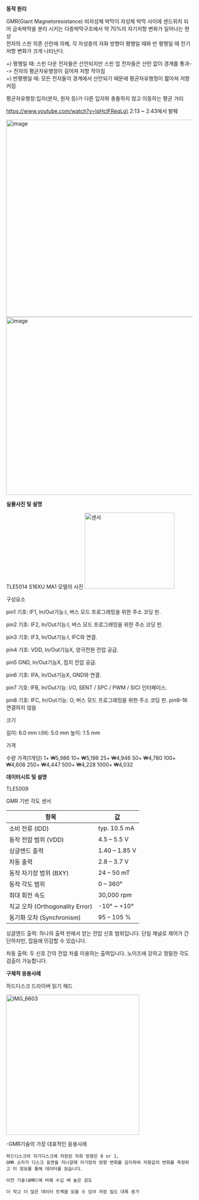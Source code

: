 **동작 원리**

GMR(Giant Magnetoresistance)
비자성체 박막이 자성체 박막 사이에 샌드위치 되어 금속박막을 분리 시키는 다층박막구조에서 약 70%의 자기저항 변화가 일어나는 현상\
전자의 스핀 의존 산란에 의해, 각 자성층의 자화 방향이 평행일 때와 반 평행일 때 전기 저항 변화가 크게 나타난다.

+) 평행일 때: 스핀 다운 전자들은 산란되지만 스핀 업 전자들은 산란 없이 경계를 통과--> 전자의 평균자유행정이 길어져 저항 작아짐\
+) 반평행일 때: 모든 전자들이 경계에서 산란되기 때문에 평균자유행정이 짧아져 저항 커짐

평균자유행정:입자(분자, 원자 등)가 다른 입자와 충돌하지 않고 이동하는 평균 거리

https://www.youtube.com/watch?v=lqHcIFReqLg\
2:13 ~ 2:43에서 발췌

<img width="1169" height="532" alt="image" src="https://github.com/user-attachments/assets/b7b6c175-fa3a-416a-bbb0-dc6322d2c360" />
<img width="1140" height="480" alt="image" src="https://github.com/user-attachments/assets/3a58d2bd-d21f-42e8-b19b-0174136e3759" />












**실물사진 및 설명**


TLE5014 S16XU MA1 모델의 사진
<img width="242" height="205" alt="센서" src="https://github.com/user-attachments/assets/29920d3f-9cb8-42e5-b687-b284cb5badd0" />

구성요소

pin1
기호: IF1,	In/Out기능:I,	버스 모드 프로그래밍을 위한 주소 코딩 핀.

pin2
기호: IF2,	In/Out기능:I,	버스 모드 프로그래밍을 위한 주소 코딩 핀.

pin3
기호: IF3,	In/Out기능:I,	IFC와 연결.

pin4
기호: VDD,  In/Out기능X, 	양극전원 전압 공급.

pin5
GND,	In/Out기능X,	접지 전압 공급.

pin6
기호: IFA, In/Out기능X, 	GND와 연결.

pin7
기호: IFB, In/Out기능:	I/O,	SENT / SPC / PWM / SICI 인터페이스.

pin8
기호: IFC, In/Out기능:	O,	버스 모드 프로그래밍을 위한 주소 코딩 핀.
pin9-16	 연결하지 않음

크기

길이: 6.0 mm
너비: 5.0 mm
높이: 1.5 mm


가격

수량	가격(1개당)
1+	  ₩5,986
10+	  ₩5,198
25+  	₩4,946
50+  	₩4,780
100+	₩4,608
250+	₩4,447
500+	₩4,228
1000+ ₩4,032











**데이터시트 및 설명**

TLE5009

GMR 기반 각도 센서 

| 항목                          | 값             |
| --------------------------- | ------------- |
| 소비 전류 (IDD)                 | typ. 10.5 mA  |
| 동작 전압 범위 (VDD)              | 4.5 – 5.5 V   |
| 싱글엔드 출력                     | 1.40 – 1.85 V |
| 차동 출력                       | 2.8 – 3.7 V   |
| 동작 자기장 범위 (BXY)             | 24 – 50 mT    |
| 동작 각도 범위                    | 0 – 360°      |
| 최대 회전 속도                    | 30,000 rpm    |
| 직교 오차 (Orthogonality Error) | -10° ~ +10°   |
| 동기화 오차 (Synchronism)        | 95 – 105 %    |

싱글엔드 출력: 하나의 출력 핀에서 얻는 전압 신호 범위입니다. 단일 채널로 제어가 간단하지만, 잡음에 민감할 수 있습니다.

차동 출력: 두 신호 간의 전압 차를 이용하는 출력입니다. 노이즈에 강하고 정밀한 각도 검출이 가능합니다.














**구체적 응용사례**


하드디스크 드라이버 읽기 헤드

<img width="359" height="378" alt="IMG_6603" src="https://github.com/user-attachments/assets/83f119e1-35c6-4d9c-8eba-8ec6f87abe40" />


  -GMR기술의 가장 대표적인 응용사례
  
    하드디스크의 자기디스크에 저장된 자회 방향은 0 or 1,
    GMR 소자가 디스크 표면을 지나갈때 자기장의 방향 변화를 감지하여 저항값의 변화를 측정하고 이 정보를 통해 데이터를 읽습니다.

    이전 기술(AMR)에 비해 수십 배 높은 감도

    더 작고 더 많은 데이터 트랙을 읽을 수 있어 저장 밀도 대폭 증가






















